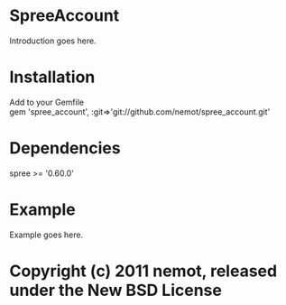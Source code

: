 SpreeAccount
============
Introduction goes here.

Installation
===============
Add to your Gemfile<br>
gem 'spree_account', :git=>'git://github.com/nemot/spree_account.git'

Dependencies
============
spree >= '0.60.0'


Example
=======

Example goes here.


Copyright (c) 2011 nemot, released under the New BSD License
=======


